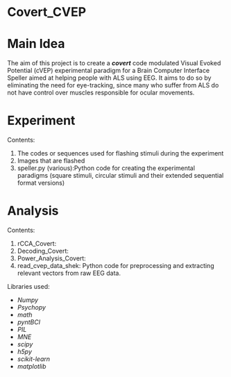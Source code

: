 # Covert_CVEP

# Main Idea
The aim of this project is to create a **_covert_** code modulated Visual Evoked Potential (cVEP) experimental paradigm for a Brain Computer Interface Speller aimed at helping people with ALS using EEG. 
It aims to do so by eliminating the need for eye-tracking, since many who suffer from ALS do not have control over muscles responsible for ocular movements.

# Experiment
Contents:
1. The codes or sequences used for flashing stimuli during the experiment
2. Images that are flashed
3. speller.py (various):Python code for creating the experimental paradigms (square stimuli, circular stimuli and their extended sequential format versions)


# Analysis
Contents:
1. rCCA_Covert:
2. Decoding_Covert:
3. Power_Analysis_Covert:
4. read_cvep_data_shek: Python code for preprocessing and extracting relevant vectors from raw EEG data.

Libraries used:
- *Numpy*
- *Psychopy*
- *math*
- *pyntBCI*
- *PIL*
- *MNE*
- *scipy*
- *h5py*
- *scikit-learn*
- *matplotlib*
